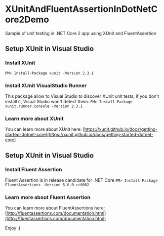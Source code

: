 # XUnitAndFluentAssertionInDotNetCore2Demo
Sample of unit testing in .NET Core 2 app using XUnit and FluentAssertion

## Setup XUnit in Visual Studio

### Install XUnit
``PM> Install-Package xunit -Version 2.3.1``

### Install XUnit VisualStudio Runner
This package allow to Visual Studio to discover XUnit unit tests, if you don't install it, Visual Studio won't detect them.
``PM> Install-Package xunit.runner.console -Version 2.3.1``

### Learn more about XUnit
You can learn more about XUnit here: 
[https://xunit.github.io/docs/getting-started-dotnet-core](https://xunit.github.io/docs/getting-started-dotnet-core)

## Setup XUnit in Visual Studio

### Install Fluent Assertion
Fluent Assertion is in release candidate for .NET Core
``PM> Install-Package FluentAssertions -Version 5.0.0-rc0002``

### Learn more about Fluent Assertion
You can learn more about FluentAssertions here: 
[http://fluentassertions.com/documentation.html](http://fluentassertions.com/documentation.html)

Enjoy :)
